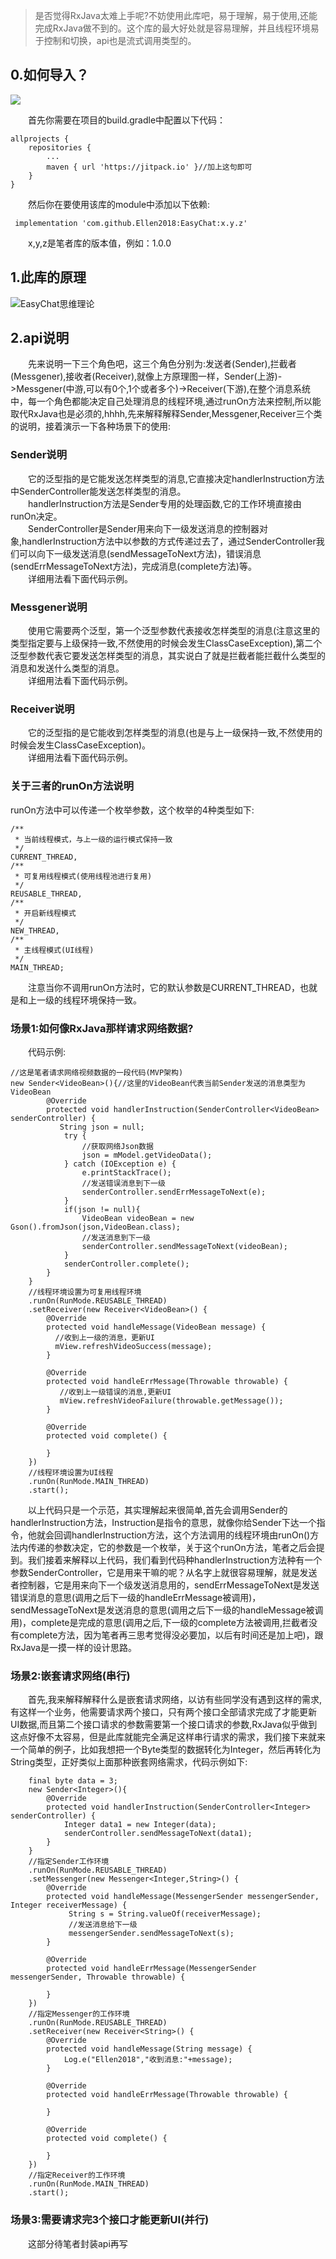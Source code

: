 > 是否觉得RxJava太难上手呢?不妨使用此库吧，易于理解，易于使用,还能完成RxJava做不到的。这个库的最大好处就是容易理解，并且线程环境易于控制和切换，api也是流式调用类型的。

## 0.如何导入？

[![](https://jitpack.io/v/Ellen2018/EasyChat.svg)](https://jitpack.io/#Ellen2018/EasyChat)

&emsp;&emsp;首先你需要在项目的build.gradle中配置以下代码：  

    allprojects {
		repositories {
			...
			maven { url 'https://jitpack.io' }//加上这句即可
		}
	}

&emsp;&emsp;然后你在要使用该库的module中添加以下依赖:  

     implementation 'com.github.Ellen2018:EasyChat:x.y.z'

&emsp;&emsp;x,y,z是笔者库的版本值，例如：1.0.0

## 1.此库的原理
![EasyChat思维理论](https://oscimg.oschina.net/oscnet/up-9a2e85bc1cdaf4f2222a36d67e5299045d6.png)

## 2.api说明

&emsp;&emsp;先来说明一下三个角色吧，这三个角色分别为:发送者(Sender),拦截者(Messgener),接收者(Receiver),就像上方原理图一样，Sender(上游)->Messgener(中游,可以有0个,1个或者多个)->Receiver(下游),在整个消息系统中，每一个角色都能决定自己处理消息的线程环境,通过runOn方法来控制,所以能取代RxJava也是必须的,hhhh,先来解释解释Sender,Messgener,Receiver三个类的说明，接着演示一下各种场景下的使用:

### Sender说明

&emsp;&emsp;它的泛型指的是它能发送怎样类型的消息,它直接决定handlerInstruction方法中SenderController能发送怎样类型的消息。  
&emsp;&emsp;handlerInstruction方法是Sender专用的处理函数,它的工作环境直接由runOn决定。  
&emsp;&emsp;SenderController是Sender用来向下一级发送消息的控制器对象,handlerInstruction方法中以参数的方式传递过去了，通过SenderController我们可以向下一级发送消息(sendMessageToNext方法)，错误消息(sendErrMessageToNext方法)，完成消息(complete方法)等。  
&emsp;&emsp;详细用法看下面代码示例。

### Messgener说明

&emsp;&emsp;使用它需要两个泛型，第一个泛型参数代表接收怎样类型的消息(注意这里的类型指定要与上级保持一致,不然使用的时候会发生ClassCaseException),第二个泛型参数代表它要发送怎样类型的消息，其实说白了就是拦截者能拦截什么类型的消息和发送什么类型的消息。  
&emsp;&emsp;详细用法看下面代码示例。

### Receiver说明  

&emsp;&emsp;它的泛型指的是它能收到怎样类型的消息(也是与上一级保持一致,不然使用的时候会发生ClassCaseException)。  
&emsp;&emsp;详细用法看下面代码示例。

### 关于三者的runOn方法说明

runOn方法中可以传递一个枚举参数，这个枚举的4种类型如下:

    /**
     * 当前线程模式，与上一级的运行模式保持一致
     */
    CURRENT_THREAD,
    /**
     * 可复用线程模式(使用线程池进行复用)
     */
    REUSABLE_THREAD,
    /**
     * 开启新线程模式
     */
    NEW_THREAD,
    /**
     * 主线程模式(UI线程)
     */
    MAIN_THREAD;

&emsp;&emsp;注意当你不调用runOn方法时，它的默认参数是CURRENT_THREAD，也就是和上一级的线程环境保持一致。

### 场景1:如何像RxJava那样请求网络数据?

&emsp;&emsp;代码示例:

    //这是笔者请求网络视频数据的一段代码(MVP架构) 
    new Sender<VideoBean>(){//这里的VideoBean代表当前Sender发送的消息类型为VideoBean
            @Override
            protected void handlerInstruction(SenderController<VideoBean> senderController) {
               String json = null;
                try {
                    //获取网络Json数据
                    json = mModel.getVideoData();
                } catch (IOException e) {
                    e.printStackTrace();
                    //发送错误消息到下一级
                    senderController.sendErrMessageToNext(e);
                }
                if(json != null){
                    VideoBean videoBean = new Gson().fromJson(json,VideoBean.class);
                    //发送消息到下一级
                    senderController.sendMessageToNext(videoBean);
                }
                senderController.complete();
            }
        }
        //线程环境设置为可复用线程环境
        .runOn(RunMode.REUSABLE_THREAD)
        .setReceiver(new Receiver<VideoBean>() {
            @Override
            protected void handleMessage(VideoBean message) {
              //收到上一级的消息，更新UI
              mView.refreshVideoSuccess(message);
            }

            @Override
            protected void handleErrMessage(Throwable throwable) {
               //收到上一级错误的消息,更新UI
               mView.refreshVideoFailure(throwable.getMessage());
            }

            @Override
            protected void complete() {

            }
        })
        //线程环境设置为UI线程
        .runOn(RunMode.MAIN_THREAD)
        .start();

&emsp;&emsp;以上代码只是一个示范，其实理解起来很简单,首先会调用Sender的handlerInstruction方法，Instruction是指令的意思，就像你给Sender下达一个指令，他就会回调handlerInstruction方法，这个方法调用的线程环境由runOn()方法内传递的参数决定，它的参数是一个枚举，关于这个runOn方法，笔者之后会提到。我们接着来解释以上代码，我们看到代码种handlerInstruction方法种有一个参数SenderController，它是用来干嘛的呢？从名字上就很容易理解，就是发送者控制器，它是用来向下一个级发送消息用的，sendErrMessageToNext是发送错误消息的意思(调用之后下一级的handleErrMessage被调用)，sendMessageToNext是发送消息的意思(调用之后下一级的handleMessage被调用)，complete是完成的意思(调用之后,下一级的complete方法被调用,拦截者没有complete方法，因为笔者再三思考觉得没必要加，以后有时间还是加上吧)，跟RxJava是一摸一样的设计思路。

### 场景2:嵌套请求网络(串行)

&emsp;&emsp;首先,我来解释解释什么是嵌套请求网络，以访有些同学没有遇到这样的需求,有这样一个业务，他需要请求两个接口，只有两个接口全部请求完成了才能更新UI数据,而且第二个接口请求的参数需要第一个接口请求的参数,RxJava似乎做到这点好像不太容易，但是此库就能完全满足这样串行请求的需求，我们接下来就来一个简单的例子，比如我想把一个Byte类型的数据转化为Integer，然后再转化为String类型，正好类似上面那种嵌套网络需求，代码示例如下:

        final byte data = 3;
        new Sender<Integer>(){
            @Override
            protected void handlerInstruction(SenderController<Integer> senderController) {
                Integer data1 = new Integer(data);
                senderController.sendMessageToNext(data1);
            }
        }
        //指定Sender工作环境
        .runOn(RunMode.REUSABLE_THREAD)
        .setMessenger(new Messenger<Integer,String>() {
            @Override
            protected void handleMessage(MessengerSender messengerSender, Integer receiverMessage) {
                 String s = String.valueOf(receiverMessage);
                 //发送消息给下一级
                 messengerSender.sendMessageToNext(s);
            }

            @Override
            protected void handleErrMessage(MessengerSender messengerSender, Throwable throwable) {

            }
        })
        //指定Messenger的工作环境
        .runOn(RunMode.REUSABLE_THREAD)
        .setReceiver(new Receiver<String>() {
            @Override
            protected void handleMessage(String message) {
                Log.e("Ellen2018","收到消息:"+message);
            }

            @Override
            protected void handleErrMessage(Throwable throwable) {

            }

            @Override
            protected void complete() {

            }
        })
        //指定Receiver的工作环境 
        .runOn(RunMode.MAIN_THREAD)
        .start();

### 场景3:需要请求完3个接口才能更新UI(并行)

&emsp;&emsp;这部分待笔者封装api再写
